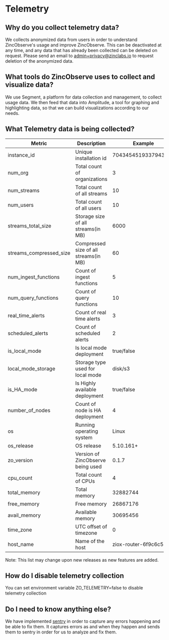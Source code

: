 # Telemetry

## Why do you collect telemetry data?
We collects anonymized data from users in order to understand ZincObserve's usage and improve ZincObserve. This can be deactivated at any time, and any data that has already been collected can be deleted on request. Please send an email to admin+privacy@zinclabs.io to request deletion of the anonymized data. 

## What tools do ZincObserve uses to collect and visualize data?
We use Segment, a platform for data collection and management, to collect usage data. We then feed that data into Amplitude, a tool for graphing and highlighting data, so that we can build visualizations according to our needs.

## What Telemetry data is being collected?

| Metric                    |   Description                         | Example               |
|---------------------------|---------------------------------------|-----------------------|
| instance_id               | Unique installation id                | 7043454519337943041   |
| num_org                   | Total count of organizations          | 3                     |
| num_streams               | Total count of all streams            | 10                    |
| num_users                 | Total count of all users              | 10                    |
| streams_total_size        | Storage size of all streams(in MB)    | 6000                  |
| streams_compressed_size   | Compressed size of all streams(in MB) | 60                    |
| num_ingest_functions      | Count of ingest functions             | 5                     |
| num_query_functions       | Count of query functions              | 10                    |
| real_time_alerts          | Count of real time alerts             | 3                     |      
| scheduled_alerts          | Count of scheduled alerts             | 2                     |
| is_local_mode             | Is local mode deployment              | true/false            |
| local_mode_storage        | Storage type used for local mode      | disk/s3               |
| is_HA_mode                | Is Highly available deployment        | true/false            |
| number_of_nodes           | Count of node is HA deployment        | 4                     |
| os                        | Running operating system              | Linux                 |
| os_release                | OS release                            | 5.10.161+             |
| zo_version                | Version of ZincObserve being used     | 0.1.7                 |
| cpu_count                 | Total count of CPUs                   | 4                     |
| total_memory              | Total memory                          | 32882744              |
| free_memory               | Free memory                           | 26867176              |
| avail_memory              | Available memory                      | 30695456              |
| time_zone                 | UTC offset of timezone                | 0                     |
| host_name                 | Name of the host                      | ziox-router-6f9c6c549f|


Note: This list may change upon new releases as new features are added.

## How do I disable telemetry collection

You can set environment variable ZO_TELEMETRY=false to disable telemetry collection

## Do I need to know anything else?

We have implemented [sentry](https://sentry.io) in order to capture any errors happening and be able to fix them. It captures errors as and when they happen and sends them to sentry in order for us to analyze and fix them.

